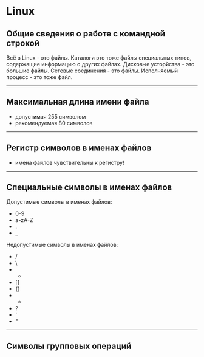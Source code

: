 # Linux
## Общие сведения о работе с командной строкой
Всё в Linux - это файлы. Каталоги это тоже файлы специальных типов, содержащие информацию о других файлах. Дисковые усторйства - это большие файлы. Сетевые соединения - это файлы. Исполняемый процесс - это тоже файл.
***
## Максимальная длина имени файла
- допустимая 255 символом
- рекомендуемая 80 символов
***
## Регистр символов в именах файлов
- имена файлов чувствительны к регистру!
***
## Специальные символы в именах файлов
Допустимые символы в именах файлов:
- 0-9
- a-zA-Z
- .
- _

Недопустимые символы в именах файлов:
- /
- \\
- -
- \[\]
- {}
- *
- ?
- '
- "
***
## Символы групповых операций

